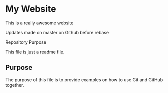 # My Website

This is a really awesome website

Updates made on master on Github before rebase


Repository Purpose

This file is just a readme file.

## Purpose 
The purpose of this file is to provide examples
on how to use Git and GitHub together.
